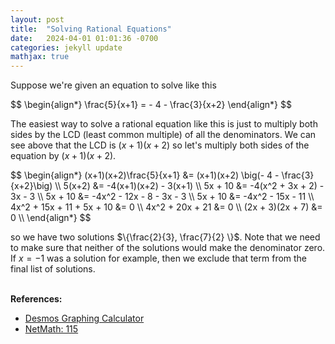```yaml
---
layout: post
title:  "Solving Rational Equations"
date:   2024-04-01 01:01:36 -0700
categories: jekyll update
mathjax: true
---
```

Suppose we're given an equation to solve like this
<div>
$$
\begin{align*}
\frac{5}{x+1} = - 4 - \frac{3}{x+2}
\end{align*}
$$
</div>

The easiest way to solve a rational equation like this is just to multiply both sides by the LCD (least common multiple) of all the denominators. We can see above that the LCD is $(x+1)(x+2)$ so let's multiply both sides of the equation by $(x+1)(x+2)$.

<div>
$$
\begin{align*}
(x+1)(x+2)\frac{5}{x+1} &= (x+1)(x+2) \big(- 4 - \frac{3}{x+2}\big) \\
5(x+2) &= -4(x+1)(x+2) - 3(x+1) \\
5x + 10 &= -4(x^2 + 3x + 2) - 3x - 3 \\
5x + 10 &= -4x^2 - 12x - 8 - 3x - 3 \\
5x + 10 &= -4x^2 - 15x - 11 \\
4x^2 + 15x + 11 + 5x + 10 &= 0 \\
4x^2 + 20x + 21 &= 0 \\
(2x + 3)(2x + 7) &= 0 \\
\end{align*}
$$
</div>

so we have two solutions $\{\frac{2}{3}, \frac{7}{2} \}$. Note that we need to make sure that neither of the solutions would make the denominator zero. If $x=-1$ was a solution for example, then we exclude that term from the final list of solutions.
<br>

<!----------------------------------------------------------------------->
<br>
<b>References:</b>
<ul>
<li><a href="https://www.desmos.com/calculator">Desmos Graphing Calculator</a></li>
<li><a href="https://netmath.illinois.edu">NetMath: 115</a></li>
</ul>
